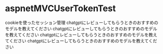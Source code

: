 # aspnetMVCUserTokenTest
cookieを使ったセッション管理
chatgptにレビューしてもらうときのおすすめのモデルを教えてください
chatgptにレビューしてもらうときのおすすめのモデルを教えてください
chatgptにレビューしてもらうときのおすすめのモデルを教えてください
chatgptにレビューしてもらうときのおすすめのモデルを教えてください
